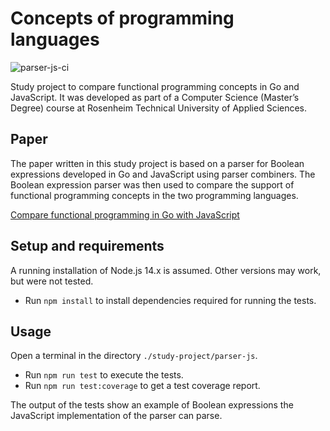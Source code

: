 # Concepts of programming languages

![parser-js-ci](https://github.com/m-voit/concepts-of-programming-languages/workflows/parser-js-ci/badge.svg)

Study project to compare functional programming concepts in Go and JavaScript.
It was developed as part of a Computer Science (Master’s Degree) course at Rosenheim Technical University of Applied Sciences.

## Paper

The paper written in this study project is based on a parser for Boolean expressions developed in Go and JavaScript using parser combiners.
The Boolean expression parser was then used to compare the support of functional programming concepts in the two programming languages.

[Compare functional programming in Go with JavaScript](../blob/master/study-project/paper.md)

## Setup and requirements

A running installation of Node.js 14.x is assumed. Other versions may work, but were not tested.

- Run `npm install` to install dependencies required for running the tests.

## Usage

Open a terminal in the directory `./study-project/parser-js`.

- Run `npm run test` to execute the tests.
- Run `npm run test:coverage` to get a test coverage report.

The output of the tests show an example of Boolean expressions the JavaScript implementation of the parser can parse.

